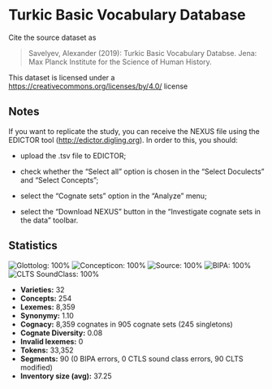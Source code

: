 # Turkic Basic Vocabulary Database

Cite the source dataset as

> Savelyev, Alexander (2019): Turkic Basic Vocabulary Databse. Jena: Max Planck Institute for the Science of Human History.

This dataset is licensed under a https://creativecommons.org/licenses/by/4.0/ license

## Notes

If you want to replicate the study, you can receive the NEXUS file using the EDICTOR tool (http://edictor.digling.org). In order to this, you should:

-  upload the .tsv file to EDICTOR;

- check whether the “Select all” option is chosen in the “Select Doculects” and “Select Concepts”;

- select the “Cognate sets” option in the “Analyze” menu;

- select the “Download NEXUS” button in the “Investigate cognate sets in the data” toolbar.



## Statistics



![Glottolog: 100%](https://img.shields.io/badge/Glottolog-100%25-brightgreen.svg "Glottolog: 100%")
![Concepticon: 100%](https://img.shields.io/badge/Concepticon-100%25-brightgreen.svg "Concepticon: 100%")
![Source: 100%](https://img.shields.io/badge/Source-100%25-brightgreen.svg "Source: 100%")
![BIPA: 100%](https://img.shields.io/badge/BIPA-100%25-brightgreen.svg "BIPA: 100%")
![CLTS SoundClass: 100%](https://img.shields.io/badge/CLTS%20SoundClass-100%25-brightgreen.svg "CLTS SoundClass: 100%")

- **Varieties:** 32
- **Concepts:** 254
- **Lexemes:** 8,359
- **Synonymy:** 1.10
- **Cognacy:** 8,359 cognates in 905 cognate sets (245 singletons)
- **Cognate Diversity:** 0.08
- **Invalid lexemes:** 0
- **Tokens:** 33,352
- **Segments:** 90 (0 BIPA errors, 0 CTLS sound class errors, 90 CLTS modified)
- **Inventory size (avg):** 37.25
